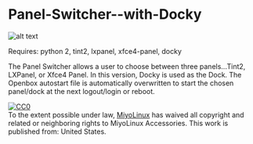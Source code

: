 # Panel-Switcher--with-Docky

![alt text](http://miyolinux.weebly.com/uploads/1/3/7/0/13707080/screenshot-from-2018-03-06-19-29-05_1_orig.png)

Requires: python 2, tint2, lxpanel, xfce4-panel, docky

The Panel Switcher allows a user to choose between three panels...Tint2, LXPanel, or Xfce4 Panel. In this version, Docky is used as the Dock. The Openbox autostart file is automatically overwritten to start the chosen panel/dock at the next logout/login or reboot.


<p xmlns:dct="http://purl.org/dc/terms/" xmlns:vcard="http://www.w3.org/2001/vcard-rdf/3.0#">
  <a rel="license"
     href="http://creativecommons.org/publicdomain/zero/1.0/">
    <img src="http://i.creativecommons.org/p/zero/1.0/88x31.png" style="border-style: none;" alt="CC0" />
  </a>
  <br />
  To the extent possible under law,
  <a rel="dct:publisher"
     href="http://miyolinux.weebly.com/">
    <span property="dct:title">MiyoLinux</span></a>
  has waived all copyright and related or neighboring rights to
  <span property="dct:title">MiyoLinux Accessories</span>.
This work is published from:
<span property="vcard:Country" datatype="dct:ISO3166"
      content="US" about="http://miyolinux.weebly.com/">
  United States</span>.
</p>
